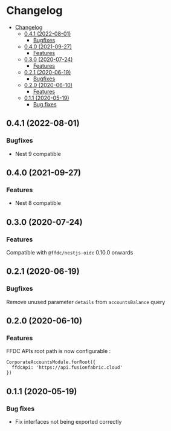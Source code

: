 # Changelog

<!-- TOC -->

- [Changelog](#changelog)
  - [0.4.1 (2022-08-01)](#041-2022-08-01)
    - [Bugfixes](#bugfixes)
  - [0.4.0 (2021-09-27)](#040-2021-09-27)
    - [Features](#features)
  - [0.3.0 (2020-07-24)](#030-2020-07-24)
    - [Features](#features-1)
  - [0.2.1 (2020-06-19)](#021-2020-06-19)
    - [Bugfixes](#bugfixes-1)
  - [0.2.0 (2020-06-10)](#020-2020-06-10)
    - [Features](#features-2)
  - [0.1.1 (2020-05-19)](#011-2020-05-19)
    - [Bug fixes](#bug-fixes)

<!-- /TOC -->

## 0.4.1 (2022-08-01)

### Bugfixes

- Nest 9 compatible

## 0.4.0 (2021-09-27)

### Features

- Nest 8 compatible

## 0.3.0 (2020-07-24)

### Features

Compatible with `@ffdc/nestjs-oidc` 0.10.0 onwards

## 0.2.1 (2020-06-19)

### Bugfixes

Remove unused parameter `details` from `accountsBalance` query

## 0.2.0 (2020-06-10)

### Features

FFDC APIs root path is now configurable :

```
CorporateAccountsModule.forRoot({
  ffdcApi: 'https://api.fusionfabric.cloud'
})
```

## 0.1.1 (2020-05-19)

### Bug fixes

- Fix interfaces not being exported correctly

